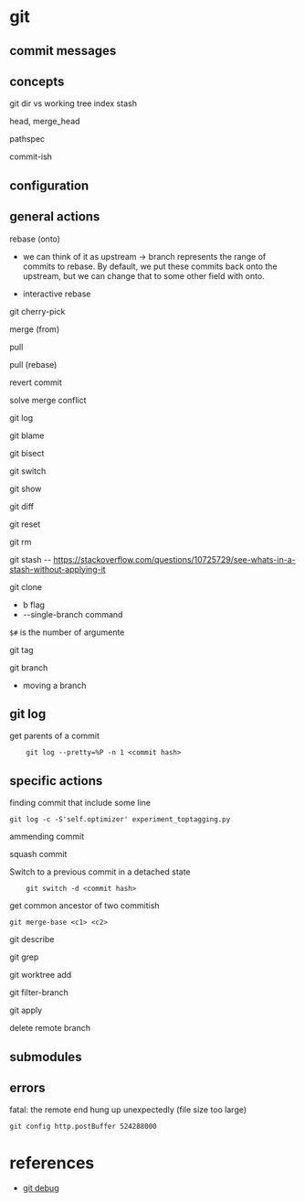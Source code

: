 # git

## commit messages


## concepts

git dir vs working tree
index
stash

head, merge_head

pathspec

commit-ish

## configuration

## general actions

rebase (onto)
- we can think of it as upstream -> branch represents the range of commits to rebase. By default, we put these commits back onto the upstream, but we can change that to some other field with onto.

- interactive rebase

git cherry-pick

merge (from)

pull

pull (rebase)

revert commit

solve merge conflict

git log

git blame

git bisect

git switch

git show

git diff

git reset

git rm

git stash
-- https://stackoverflow.com/questions/10725729/see-whats-in-a-stash-without-applying-it

git clone 
- b flag 
- --single-branch command

`$#` is the number of argumente

git tag

git branch

- moving a branch 

## git log

get parents of a commit
```
    git log --pretty=%P -n 1 <commit hash>
```


## specific actions

finding commit that include some line 
```
git log -c -S'self.optimizer' experiment_toptagging.py
```

ammending commit

squash commit

Switch to a previous commit in a detached state
```
    git switch -d <commit hash>
```

get common ancestor of two commitish
```
git merge-base <c1> <c2>
```

git describe

git grep

git worktree add

git filter-branch

git apply

delete remote branch

## submodules


## errors

fatal: the remote end hung up unexpectedly (file size too large)
```
git config http.postBuffer 524288000
```


# references
- [git debug](https://lucasoshiro.github.io/posts-en/2023-02-13-git-debug/)
